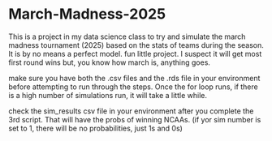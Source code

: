 # March-Madness-2025

This is a project in my data science class to try and simulate the march madness tournament (2025) based on the stats of teams during the season. 
It is by no means a perfect model. fun little project. I suspect it will get most first round wins but, you know how march is, anything goes. 

make sure you have both the .csv files and the .rds file in your environment before attempting to run through the steps.
Once the for loop runs, if there is a high number of simulations run, it will take a little while.

check the sim_results csv file in your environment after you complete the 3rd script. That will have the probs of winning NCAAs.
(if yor sim number is set to 1, there will be no probabilities, just 1s and 0s)
